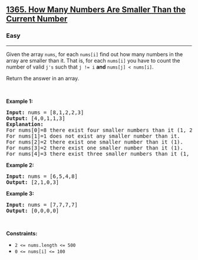 <h2><a href="https://leetcode.com/problems/how-many-numbers-are-smaller-than-the-current-number/">1365. How Many Numbers Are Smaller Than the Current Number</a></h2><h3>Easy</h3><hr><div style="user-select: auto;"><p style="user-select: auto;">Given the array <code style="user-select: auto;">nums</code>, for each <code style="user-select: auto;">nums[i]</code> find out how many numbers in the array are smaller than it. That is, for each <code style="user-select: auto;">nums[i]</code> you have to count the number of valid <code style="user-select: auto;">j's</code>&nbsp;such that&nbsp;<code style="user-select: auto;">j != i</code> <strong style="user-select: auto;">and</strong> <code style="user-select: auto;">nums[j] &lt; nums[i]</code>.</p>

<p style="user-select: auto;">Return the answer in an array.</p>

<p style="user-select: auto;">&nbsp;</p>
<p style="user-select: auto;"><strong style="user-select: auto;">Example 1:</strong></p>

<pre style="user-select: auto;"><strong style="user-select: auto;">Input:</strong> nums = [8,1,2,2,3]
<strong style="user-select: auto;">Output:</strong> [4,0,1,1,3]
<strong style="user-select: auto;">Explanation:</strong> 
For nums[0]=8 there exist four smaller numbers than it (1, 2, 2 and 3). 
For nums[1]=1 does not exist any smaller number than it.
For nums[2]=2 there exist one smaller number than it (1). 
For nums[3]=2 there exist one smaller number than it (1). 
For nums[4]=3 there exist three smaller numbers than it (1, 2 and 2).
</pre>

<p style="user-select: auto;"><strong style="user-select: auto;">Example 2:</strong></p>

<pre style="user-select: auto;"><strong style="user-select: auto;">Input:</strong> nums = [6,5,4,8]
<strong style="user-select: auto;">Output:</strong> [2,1,0,3]
</pre>

<p style="user-select: auto;"><strong style="user-select: auto;">Example 3:</strong></p>

<pre style="user-select: auto;"><strong style="user-select: auto;">Input:</strong> nums = [7,7,7,7]
<strong style="user-select: auto;">Output:</strong> [0,0,0,0]
</pre>

<p style="user-select: auto;">&nbsp;</p>
<p style="user-select: auto;"><strong style="user-select: auto;">Constraints:</strong></p>

<ul style="user-select: auto;">
	<li style="user-select: auto;"><code style="user-select: auto;">2 &lt;= nums.length &lt;= 500</code></li>
	<li style="user-select: auto;"><code style="user-select: auto;">0 &lt;= nums[i] &lt;= 100</code></li>
</ul>
</div>